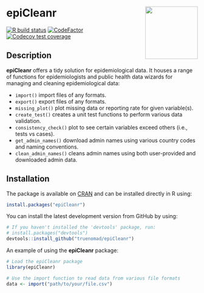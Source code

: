 
# epiCleanr <a href="#"><img src="images/testlogo.png" align="right" height="138" /></a>

<!-- badges: start -->
[![R build status](https://github.com/truenomad/epicleanr/workflows/R-CMD-check/badge.svg)](https://github.com/truenomad/epicleanr/actions)
[![CodeFactor](https://www.codefactor.io/repository/github/truenomad/epicleanr/badge)](https://www.codefactor.io/repository/github/truenomad/epicleanr)
[![Codecov test coverage](https://codecov.io/gh/truenomad/epiCleanr/branch/main/graph/badge.svg)](https://codecov.io/gh/truenomad/epiCleanr?branch=main)

## Description 

**epiCleanr** offers a tidy solution for epidemiological data. It houses a range
of functions for epidemiologists and public health data wizards for managing and
cleaning epidemiological data:

- `import()` import files of any formats.
- `export()` export files of any formats.
- `missing_plot()` plot missing data or reporting rate for given variable(s).
- `create_test()` creates a unit test functions to perform various data validation.
- `consistency_check()` plot to see certain variables exceed others (i.e., tests vs cases).
- `get_admin_names()` download admin names using various country codes and naming conventions.
- `clean_admin_names()` cleans admin names using both user-provided and downloaded admin data.

## Installation ##

The package is available on 
[CRAN](http://cran.r-project.org/web/packages/epiCleanr/) and can be installed 
directly in R using:

```R
install.packages("epiCleanr")
```

You can install the latest development version from GitHub by using:

```R
# If you haven't installed the 'devtools' package, run:
# install.packages("devtools")
devtools::install_github("truenomad/epiCleanr")
```

An example of using the **epiCleanr** package:

```R
# Load the epiCleanr package
library(epiCleanr)

# Use the import function to read data from various file formats
data <- import("path/to/your/file.csv")
```
